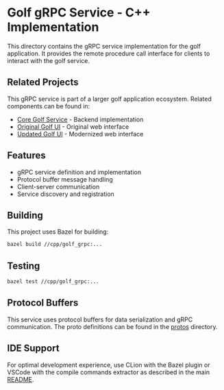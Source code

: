 # Golf gRPC Service - C++ Implementation

This directory contains the gRPC service implementation for the golf application. It provides the remote procedure call interface for clients to interact with the golf service.

## Related Projects

This gRPC service is part of a larger golf application ecosystem. Related components can be found in:
- [Core Golf Service](../golf_service) - Backend implementation
- [Original Golf UI](../../web/golf_ui) - Original web interface
- [Updated Golf UI](../../web/golf_ui_2) - Modernized web interface

## Features

- gRPC service definition and implementation
- Protocol buffer message handling
- Client-server communication
- Service discovery and registration

## Building

This project uses Bazel for building:

```bash
bazel build //cpp/golf_grpc:...
```

## Testing

```bash
bazel test //cpp/golf_grpc:...
```

## Protocol Buffers

This service uses protocol buffers for data serialization and gRPC communication. The proto definitions can be found in the [protos](../../protos) directory.

## IDE Support

For optimal development experience, use CLion with the Bazel plugin or VSCode with the compile commands extractor as described in the main [README](../../README.md).
